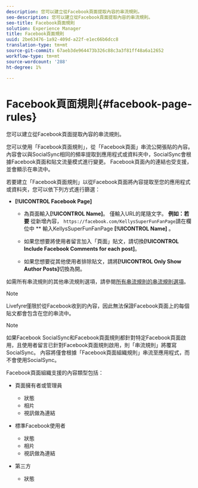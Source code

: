```yaml
---
description: 您可以建立從Facebook頁面提取內容的串流規則。
seo-description: 您可以建立從Facebook頁面提取內容的串流規則。
seo-title: Facebook頁面規則
solution: Experience Manager
title: Facebook頁面規則
uuid: 2be63476-1a92-409d-a22f-e1ec66b6dcc8
translation-type: tm+mt
source-git-commit: 67aeb3de964473b326c88c3a3f81ff48a6a12652
workflow-type: tm+mt
source-wordcount: '288'
ht-degree: 1%

---
```



# Facebook頁面規則{#facebook-page-rules}

您可以建立從Facebook頁面提取內容的串流規則。

您可以使用「Facebook頁面規則」，從「Facebook頁面」串流公開張貼的內容。 內容會以與SocialSync相同的頻率提取到應用程式或資料夾中，SocialSync會根據Facebook頁面和貼文流量模式進行變更。 Facebook頁面內的連結也受支援，並會顯示在串流中。

若要建立「Facebook頁面規則」以從Facebook頁面將內容提取至您的應用程式或資料夾，您可以依下列方式進行篩選：

* **[!UICONTROL Facebook Page]**

   * 為頁面輸入&#x200B;**[!UICONTROL Name]**。 僅輸入URL的尾隨文字。 **例如：若要** 從新增內容， `https://facebook.com/KellysSuperFunFanPage`請在欄位中 ** 輸入KellysSuperFunFanPage **[!UICONTROL Name]** 。

   * 如果您想要將使用者留言加入「頁面」貼文，請切換&#x200B;**[!UICONTROL Include Facebook Comments for each post]**。
   * 如果您想要從其他使用者排除貼文，請將&#x200B;**[!UICONTROL Only Show Author Posts]**&#x200B;切換為開。

如需所有串流規則的其他串流規則選項，請參閱[所有串流規則的串流規則選項](../c-streams/c-stream-rule-options-for-all-stream-rules.md#c_stream_rule_options_for_all_stream_rules)。

>[!NOTE]
>
>Livefyre僅限於從Facebook收到的內容，因此無法保證Facebook頁面上的每個貼文都會包含在您的串流中。

>[!NOTE]
>
>如果Facebook SocialSync和Facebook頁面規則都針對特定Facebook頁面啟用，且使用者留言已針對Facebook頁面規則啟用，則「串流規則」將覆寫SocialSync。 內容將僅會根據「Facebook頁面組織規則」串流至應用程式，而不會使用SocialSync。

Facebook頁面組織支援的內容類型包括：

* 頁面擁有者或管理員

   * 狀態
   * 相片
   * 視訊做為連結

* 標準Facebook使用者

   * 狀態
   * 相片
   * 視訊做為連結

* 第三方

   * 狀態

